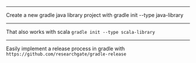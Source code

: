 
---

Create a new gradle java library project with gradle init --type java-library

---

That also works with scala `gradle init --type scala-library`

---

Easily implement a release process in gradle with `https://github.com/researchgate/gradle-release`
